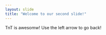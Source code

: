 ```yaml
---
layout: slide
title: "Welcome to our second slide!"
---
```

TnT is awesomw!
Use the left arrow to go back!
